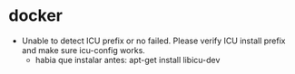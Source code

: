# docker
- Unable to detect ICU prefix or no failed. Please verify ICU install prefix and make sure icu-config works.
    - habia que instalar antes: apt-get install libicu-dev